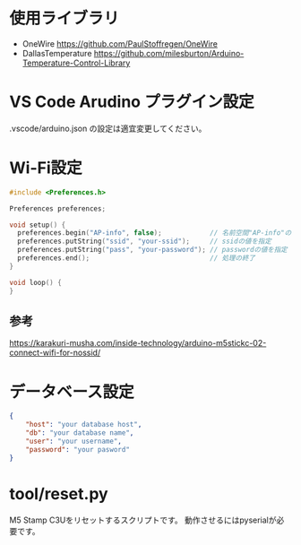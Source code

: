 # 使用ライブラリ
* OneWire
  https://github.com/PaulStoffregen/OneWire
* DallasTemperature
  https://github.com/milesburton/Arduino-Temperature-Control-Library

# VS Code Arudino プラグイン設定

.vscode/arduino.json の設定は適宜変更してください。

# Wi-Fi設定

```C++
#include <Preferences.h>

Preferences preferences;

void setup() {
  preferences.begin("AP-info", false);            // 名前空間"AP-info"の指定と書き込みモード（false)
  preferences.putString("ssid", "your-ssid");     // ssidの値を指定
  preferences.putString("pass", "your-password"); // passwordの値を指定 
  preferences.end();                              // 処理の終了
}

void loop() {
}
```

## 参考
https://karakuri-musha.com/inside-technology/arduino-m5stickc-02-connect-wifi-for-nossid/

# データベース設定
```JSON
{
    "host": "your database host",
    "db": "your database name",
    "user": "your username",
    "password": "your pasword"
}
```

# tool/reset.py
M5 Stamp C3Uをリセットするスクリプトです。
動作させるにはpyserialが必要です。